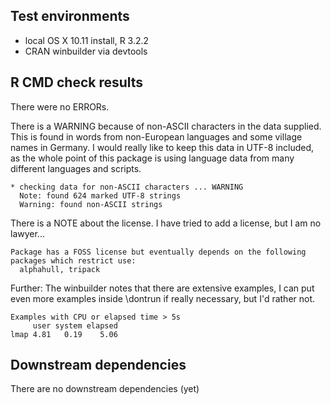 ## Test environments
* local OS X 10.11 install, R 3.2.2
* CRAN winbuilder via devtools

## R CMD check results
There were no ERRORs. 

There is a WARNING because of non-ASCII characters in the data supplied. This is found in words from non-European languages and some village names in Germany. I would really like to keep this data in UTF-8 included, as the whole point of this package is using language data from many different languages and scripts.

    * checking data for non-ASCII characters ... WARNING
      Note: found 624 marked UTF-8 strings
      Warning: found non-ASCII strings

There is a NOTE about the license. I have tried to add a license, but I am no lawyer...

    Package has a FOSS license but eventually depends on the following
    packages which restrict use:
      alphahull, tripack

Further: The winbuilder notes that there are extensive examples, I can put even more examples inside \dontrun if really necessary, but I'd rather not.

    Examples with CPU or elapsed time > 5s
         user system elapsed
    lmap 4.81   0.19    5.06

## Downstream dependencies
There are no downstream dependencies (yet)
